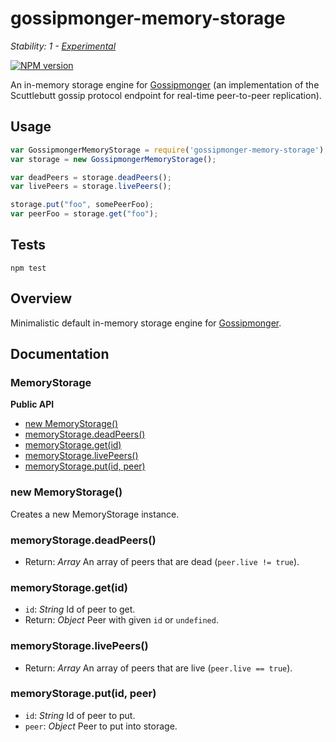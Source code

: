 # gossipmonger-memory-storage

_Stability: 1 - [Experimental](https://github.com/tristanls/stability-index#stability-1---experimental)_

[![NPM version](https://badge.fury.io/js/gossipmonger-memory-storage.png)](http://npmjs.org/package/gossipmonger-memory-storage)

An in-memory storage engine for [Gossipmonger](https://github.com/tristanls/gossipmonger) (an implementation of the Scuttlebutt gossip protocol endpoint for real-time peer-to-peer replication).

## Usage

```javascript
var GossipmongerMemoryStorage = require('gossipmonger-memory-storage');
var storage = new GossipmongerMemoryStorage();

var deadPeers = storage.deadPeers();
var livePeers = storage.livePeers();

storage.put("foo", somePeerFoo);
var peerFoo = storage.get("foo");
```

## Tests

    npm test

## Overview

Minimalistic default in-memory storage engine for [Gossipmonger](https://github.com/tristanls/gossipmonger).

## Documentation

### MemoryStorage

**Public API**

  * [new MemoryStorage()](#new-memorystorage)
  * [memoryStorage.deadPeers()](#memorystoragedeadpeers)
  * [memoryStorage.get(id)](#memorystoragegetid)
  * [memoryStorage.livePeers()](#memorystoragelivepeers)
  * [memoryStorage.put(id, peer)](#memorystorageputid-peer)

### new MemoryStorage()

Creates a new MemoryStorage instance.

### memoryStorage.deadPeers()

  * Return: _Array_ An array of peers that are dead (`peer.live != true`).

### memoryStorage.get(id)

  * `id`: _String_ Id of peer to get.
  * Return: _Object_ Peer with given `id` or `undefined`.

### memoryStorage.livePeers()

  * Return: _Array_ An array of peers that are live (`peer.live == true`).

### memoryStorage.put(id, peer)

  * `id`: _String_ Id of peer to put.
  * `peer`: _Object_ Peer to put into storage.